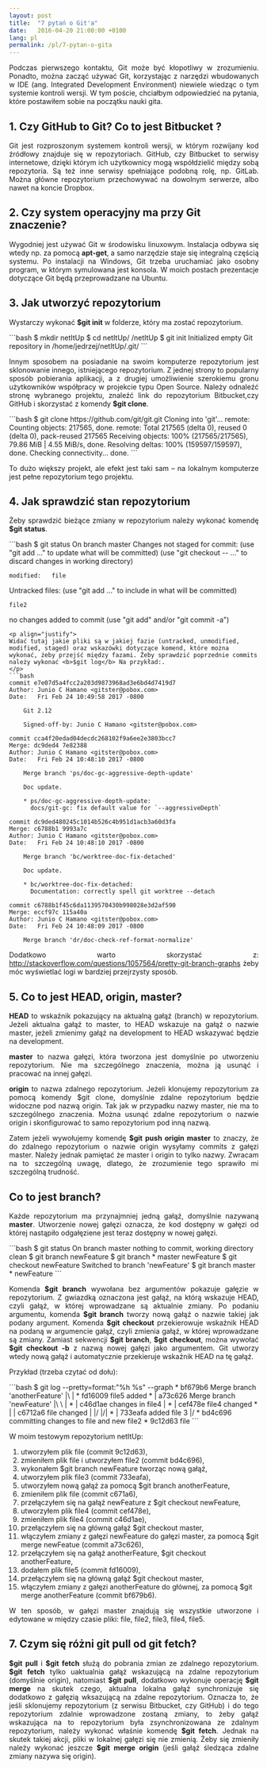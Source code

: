 ```yaml
---
layout: post
title:  "7 pytań o Git'a"
date:   2016-04-20 21:00:00 +0100
lang: pl
permalink: /pl/7-pytan-o-gita
---
```

<p align="justify">
Podczas pierwszego kontaktu, Git może być kłopotliwy w zrozumieniu. Ponadto, można zacząć używać Git, korzystając z narzędzi wbudowanych w IDE (ang. Integrated Development Environment) niewiele wiedząc o tym systemie kontroli wersji. W tym poście, chciałbym odpowiedzieć na pytania, które postawiłem sobie na początku nauki gita.
</p>

<h2>1. Czy GitHub to Git? Co to jest Bitbucket ?</h2>
<p align="justify">
Git jest rozproszonym systemem kontroli wersji, w którym rozwijany kod źródłowy znajduje się w repozytoriach. GitHub, czy Bitbucket to serwisy internetowe, dzięki którym ich użytkownicy mogą współdzielić między sobą repozytoria. Są też inne serwisy spełniające podobną rolę, np. GitLab. Można główne repozytorium przechowywać na dowolnym serwerze, albo nawet na koncie Dropbox.
</p>

<h2>2. Czy system operacyjny ma  przy Git znaczenie?</h2>
<p align="justify">
Wygodniej jest używać Git w środowisku linuxowym. Instalacja odbywa się wtedy np. za pomocą  <b>apt-get</b>, a samo narzędzie staje się integralną częścią systemu. Po instalacji na Windows, Git trzeba uruchamiać jako osobny program, w którym symulowana jest konsola. W moich postach prezentacje dotyczące Git będą przeprowadzane na Ubuntu.
</p>
<h2>3. Jak utworzyć repozytorium</h2>
<p align="justify">
Wystarczy wykonać <b>$git init</b> w folderze, który ma zostać repozytorium.
</p>
```bash
$ mkdir netItUp
$ cd netItUp/
/netItUp $ git init
Initialized empty Git repository in /home/jedrzej/netItUp/.git/
```
<p align="justify">
Innym sposobem na posiadanie na swoim komputerze repozytorium jest sklonowanie innego, istniejącego repozytorium. Z jednej strony to popularny sposób pobierania aplikacji, a z drugiej umożliwienie szerokiemu gronu użytkowników współpracy w projekcie typu Open Source. Należy odnaleźć stronę wybranego projektu, znaleźć link do repozytorium Bitbucket,czy GitHub i skorzystać z komendy <b>$git clone</b>.
</p>
```bash
$ git clone https://github.com/git/git.git
Cloning into 'git'...
remote: Counting objects: 217565, done.
remote: Total 217565 (delta 0), reused 0 (delta 0), pack-reused 217565
Receiving objects: 100% (217565/217565), 79.86 MiB | 4.55 MiB/s, done.
Resolving deltas: 100% (159597/159597), done.
Checking connectivity... done.
```
<p align="justify">
To dużo większy projekt, ale efekt jest taki sam – na lokalnym komputerze jest pełne repozytorium tego projektu.
</p>
<h2>4. Jak sprawdzić stan repozytorium</h2>
<p align="justify">
Żeby sprawdzić bieżące zmiany w repozytorium należy wykonać komendę <b>$git status</b>.
</p>
```bash
$ git status
On branch master
Changes not staged for commit:
  (use "git add <file>..." to update what will be committed)
  (use "git checkout -- <file>..." to discard changes in working directory)

    modified:   file

Untracked files:
  (use "git add <file>..." to include in what will be committed)

    file2

no changes added to commit (use "git add" and/or "git commit -a")
```
<p align="justify">
Widać tutaj jakie pliki są w jakiej fazie (untracked, unmodified, modified, staged) oraz wskazówki dotyczące komend, które można wykonać, żeby przejść między fazami. Żeby sprawdzić poprzednie commits należy wykonać <b>$git log</b> Na przykład:.
</p>
```bash
commit e7e07d5a4fcc2a203d9873968ad3e6bd4d7419d7
Author: Junio C Hamano <gitster@pobox.com>
Date:   Fri Feb 24 10:49:58 2017 -0800

    Git 2.12

    Signed-off-by: Junio C Hamano <gitster@pobox.com>

commit cca4f20edad04decdc268102f9a6ee2e3803bcc7
Merge: dc9ded4 7e82388
Author: Junio C Hamano <gitster@pobox.com>
Date:   Fri Feb 24 10:48:10 2017 -0800

    Merge branch 'ps/doc-gc-aggressive-depth-update'

    Doc update.

    * ps/doc-gc-aggressive-depth-update:
      docs/git-gc: fix default value for `--aggressiveDepth`

commit dc9ded480245c1014b526c4b951d1acb3a60d3fa
Merge: c6788b1 9993a7c
Author: Junio C Hamano <gitster@pobox.com>
Date:   Fri Feb 24 10:48:10 2017 -0800

    Merge branch 'bc/worktree-doc-fix-detached'

    Doc update.

    * bc/worktree-doc-fix-detached:
      Documentation: correctly spell git worktree --detach

commit c6788b1f45c6da1139570430b998028e3d2af590
Merge: eccf97c 115a40a
Author: Junio C Hamano <gitster@pobox.com>
Date:   Fri Feb 24 10:48:09 2017 -0800

    Merge branch 'dr/doc-check-ref-format-normalize'

```
<p align="justify">
Dodatkowo warto skorzystać z:
<a href="http://stackoverflow.com/questions/1057564/pretty-git-branch-graphs">http://stackoverflow.com/questions/1057564/pretty-git-branch-graphs</a>
żeby móc wyświetlać logi w bardziej przejrzysty sposób.
</p>
<h2>5. Co to jest HEAD, origin, master?</h2>
<p align="justify">
<b>HEAD</b> to wskaźnik pokazujący na aktualną gałąź (branch) w repozytorium. Jeżeli aktualna gałąź to master, to HEAD wskazuje na gałąź o nazwie master, jeżeli zmienimy gałąź na development  to HEAD wskazywać będzie na development.
</p>
<p align="justify">
<b>master</b> to nazwa gałęzi, która tworzona jest domyślnie po utworzeniu repozytorium. Nie ma szczególnego znaczenia, można ją usunąć i pracować na innej gałęzi.
</p>
<p align="justify">
<b>origin</b> to nazwa zdalnego repozytorium. Jeżeli klonujemy repozytorium za pomocą komendy $git clone, domyślnie zdalne repozytorium będzie widoczne pod nazwą origin. Tak jak w przypadku nazwy master, nie ma to szczególnego znaczenia. Można usunąć zdalne repozytorium o nazwie origin i skonfigurować to samo repozytorium pod inną nazwą.
</p>
<p align="justify">
Zatem jeżeli wywołujemy komendę <b>$git push origin master</b> to znaczy, że do zdalnego repozytorium o nazwie origin wysyłamy commits z gałęzi master. Należy jednak pamiętać że master i origin to tylko nazwy. Zwracam na to szczególną uwagę, dlatego, że zrozumienie tego sprawiło mi szczególną trudność.
</p>
<h2>Co to jest branch?</h2>
<p align="justify">
Każde repozytorium ma przynajmniej jedną gałąź, domyślnie nazywaną <b>master</b>. Utworzenie nowej gałęzi oznacza, że kod dostępny w gałęzi od której nastąpiło odgałęziene jest teraz dostępny w nowej gałęzi.
</p>
```bash
$ git status
On branch master
nothing to commit, working directory clean
$ git branch newFeature
$ git branch
* master
  newFeature
$ git checkout newFeature
Switched to branch 'newFeature'
$ git branch
  master
* newFeature
```
<p align="justify">
Komenda <b>$git branch</b> wywołana bez argumentów pokazuje gałęzie w repozytorium. Z gwiazdką oznaczona jest gałąź, na którą wskazuje HEAD, czyli gałąź, w której wprowadzane są aktualnie zmiany. Po podaniu argumentu, komenda <b>$git branch</b> tworzy nową gałąź o nazwie takiej jak podany argument. Komenda <b>$git checkout</b> przekierowuje wskaźnik HEAD na podaną w argumencie gałąź, czyli zmienia gałąź, w której wprowadzane są zmiany. Zamiast sekwencji <b>$git branch</b>, <b>$git checkout</b>, można wywołać <b>$git checkout -b</b> z nazwą nowej gałęzi jako argumentem. Git utworzy wtedy nową gałąź i automatycznie przekieruje wskaźnik HEAD na tę gałąź.
</p>
<p align="justify">
Przykład (trzeba czytać od dołu):
</p>
```bash
$ git log --pretty=format:"%h %s" --graph
*   bf679b6 Merge branch 'anotherFeature'
|\
| * fd16009 file5 added
* | a73c626 Merge branch 'newFeature'
|\ \
| * | c46d1ae changes in file4
| * | cef478e file4 changed
* | | c6712a6 file changed
| |/
|/|
* | 733eafa added file 3
|/
* bd4c696 committing changes to file and new file2
* 9c12d63 file
```
<p>W moim testowym repozytorium netItUp:</p>
<ol>
<li>utworzyłem plik file (commit 9c12d63),
</li><li>zmieniłem plik file i utworzyłem file2 (commit bd4c696),
</li><li>wykonałem $git branch newFeature tworząc nową gałąź,
</li><li>utworzyłem plik file3 (commit 733eafa),
</li><li>utworzyłem nową gałąź za pomocą $git branch anotherFeature,
</li><li>zmieniłem plik file (commit c671a6),
</li><li>przełączyłem się na gałąź newFeature z $git checkout newFeature,
</li><li>utworzyłem plik file4 (commit cef478e),
</li><li>zmieniłem plik file4 (commit c46d1ae),
</li><li>przełączyłem się na główną gałąź $git checkout master,
</li><li>włączyłem zmiany z gałęzi newFeature do gałęzi master, za pomocą $git merge newFeatue (commit a73c626),
</li><li>przełączyłem się na gałąź anotherFeature, $git checkout anotherFeature,
</li><li>dodałem plik file5 (commit fd16009),
</li><li>przełączyłem się na główną gałąź $git checkout master,
</li><li>włączyłem zmiany z gałęzi anotherFeature do głównej, za pomocą $git merge anotherFeature (commit bf679b6).
</li>
</ol>
<p align="justify">
W ten sposób, w gałęzi master znajdują się wszystkie utworzone i edytowane w między czasie pliki: file, file2, file3, file4, file5.
</p>
<h2>7. Czym się różni git pull od git fetch?</h2>
<p align="justify">
<b>$git pull</b> i <b>$git fetch</b> służą do pobrania zmian ze zdalnego repozytorium. <b>$git fetch</b> tylko uaktualnia gałąź wskazującą na zdalne repozytorium (domyślnie origin), natomiast <b>$git pull</b>, dodatkowo wykonuje operację <b>$git merge</b> na skutek czego, aktualna lokalna gałąź synchronizuje się dodatkowo z gałęzią wksazującą na zdalne repozytorium. Oznacza to, że jeśli sklonujemy repozytorium (z serwisu Bitbucket, czy GitHub) i do tego repozytorium zdalnie wprowadzone zostaną zmiany, to żeby gałąź wskazująca na to repozytorium była zsynchronizowana ze zdalnym repozytorium, należy wykonać właśnie komendę <b>$git fetch</b>. Jednak na skutek takiej akcji, pliki w lokalnej gałęzi się nie zmienią. Żeby się zmieniły należy wykonać jeszcze <b>$git merge origin</b> (jeśli gałąź śledząca zdalne zmiany nazywa się origin).
</p>



